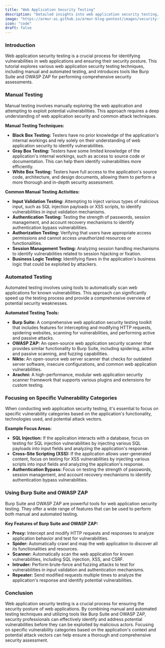 ```yaml
---
title: "Web Application Security Testing"
description: "Detailed insights into web application security testing, including manual and automated techniques, and tools like Burp Suite and OWASP ZAP."
image: "https://armur-ai.github.io/armur-blog-pentest/images/security-fundamentals.png"
icon: "code"
draft: false
---
```


### Introduction

Web application security testing is a crucial process for identifying vulnerabilities in web applications and ensuring their security posture. This tutorial explores various web application security testing techniques, including manual and automated testing, and introduces tools like Burp Suite and OWASP ZAP for performing comprehensive security assessments.

### Manual Testing

Manual testing involves manually exploring the web application and attempting to exploit potential vulnerabilities. This approach requires a deep understanding of web application security and common attack techniques.

**Manual Testing Techniques:**

*   **Black Box Testing:** Testers have no prior knowledge of the application's internal workings and rely solely on their understanding of web application security to identify vulnerabilities.
*   **Gray Box Testing:** Testers have some limited knowledge of the application's internal workings, such as access to source code or documentation. This can help them identify vulnerabilities more efficiently.
*   **White Box Testing:** Testers have full access to the application's source code, architecture, and design documents, allowing them to perform a more thorough and in-depth security assessment.

**Common Manual Testing Activities:**

*   **Input Validation Testing:** Attempting to inject various types of malicious input, such as SQL injection payloads or XSS scripts, to identify vulnerabilities in input validation mechanisms.
*   **Authentication Testing:** Testing the strength of passwords, session management, and account recovery mechanisms to identify authentication bypass vulnerabilities.
*   **Authorization Testing:** Verifying that users have appropriate access permissions and cannot access unauthorized resources or functionalities.
*   **Session Management Testing:** Analyzing session handling mechanisms to identify vulnerabilities related to session hijacking or fixation.
*   **Business Logic Testing:** Identifying flaws in the application's business logic that could be exploited by attackers.

### Automated Testing

Automated testing involves using tools to automatically scan web applications for known vulnerabilities. This approach can significantly speed up the testing process and provide a comprehensive overview of potential security weaknesses.

**Automated Testing Tools:**

*   **Burp Suite:** A comprehensive web application security testing toolkit that includes features for intercepting and modifying HTTP requests, spidering websites, scanning for vulnerabilities, and performing active and passive attacks.
*   **OWASP ZAP:** An open-source web application security scanner that provides similar functionality to Burp Suite, including spidering, active and passive scanning, and fuzzing capabilities.
*   **Nikto:** An open-source web server scanner that checks for outdated server software, insecure configurations, and common web application vulnerabilities.
*   **Arachni:** A high-performance, modular web application security scanner framework that supports various plugins and extensions for custom testing.

### Focusing on Specific Vulnerability Categories

When conducting web application security testing, it's essential to focus on specific vulnerability categories based on the application's functionality, technologies used, and potential attack vectors.

**Example Focus Areas:**

*   **SQL Injection:** If the application interacts with a database, focus on testing for SQL injection vulnerabilities by injecting various SQL payloads into input fields and analyzing the application's response.
*   **Cross-Site Scripting (XSS):** If the application allows user-generated content, focus on testing for XSS vulnerabilities by injecting various scripts into input fields and analyzing the application's response.
*   **Authentication Bypass:** Focus on testing the strength of passwords, session management, and account recovery mechanisms to identify authentication bypass vulnerabilities.

### Using Burp Suite and OWASP ZAP

Burp Suite and OWASP ZAP are powerful tools for web application security testing. They offer a wide range of features that can be used to perform both manual and automated testing.

**Key Features of Burp Suite and OWASP ZAP:**

*   **Proxy:** Intercept and modify HTTP requests and responses to analyze application behavior and test for vulnerabilities.
*   **Spider:** Automatically crawl and map the web application to discover all its functionalities and resources.
*   **Scanner:** Automatically scan the web application for known vulnerabilities, including SQL injection, XSS, and CSRF.
*   **Intruder:** Perform brute-force and fuzzing attacks to test for vulnerabilities in input validation and authentication mechanisms.
*   **Repeater:** Send modified requests multiple times to analyze the application's response and identify potential vulnerabilities.

### Conclusion

Web application security testing is a crucial process for ensuring the security posture of web applications. By combining manual and automated testing techniques and utilizing tools like Burp Suite and OWASP ZAP, security professionals can effectively identify and address potential vulnerabilities before they can be exploited by malicious actors. Focusing on specific vulnerability categories based on the application's context and potential attack vectors can help ensure a thorough and comprehensive security assessment. 